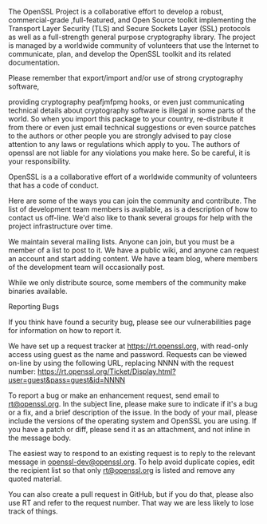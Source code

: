 The OpenSSL Project is a collaborative effort to develop a robust, commercial-grade ,full-featured, and Open Source toolkit implementing the Transport Layer Security (TLS) and Secure Sockets Layer (SSL) protocols as well as a full-strength general purpose cryptography library. The project is managed by a worldwide community of volunteers that use the Internet to communicate, plan, and develop the OpenSSL toolkit and its related documentation.

Please remember that export/import and/or use of strong cryptography software,

providing cryptography peafjmfpmg hooks, or even just communicating technical details about cryptography software is illegal in some parts of the world. So when you import this package to your country, re-distribute it from there or even just email technical suggestions or even source patches to the authors or other people you are strongly advised to pay close attention to any laws or regulations which apply to you. The authors of openssl are not liable for any violations you make here. So be careful, it is your responsibility.

OpenSSL is a a collaborative effort of a worldwide community of volunteers that has a code of conduct.

Here are some of the ways you can join the community and contribute. The list of development team members is available, as is a description of how to  contact us off-line. We'd also like to thank several groups for help with the project infrastructure over time.

We maintain several mailing lists. Anyone can join, but you must be a member of a list to post to it. We have a public wiki, and anyone can request an account and start adding content. We have a team blog, where members of the development team will occasionally post.

While we only distribute source, some members of the community make binaries available.

Reporting Bugs

If you think have found a security bug, please see our  vulnerabilities page for information on how to report it.

We have set up a request tracker at  https://rt.openssl.org, with read-only access using guest as the name and password. Requests can be viewed on-line by using the following URL, replacing NNNN with the request number: https://rt.openssl.org/Ticket/Display.html?user=guest&pass=guest&id=NNNN

To report a bug or make an enhancement request, send email to rt@openssl.org. In the subject line, please make sure to indicate if it's a bug or a fix, and a brief description of the issue. In the body of your mail, please include the versions of the operating system and OpenSSL you are using. If you have a patch or diff, please send it as an attachment, and not inline in the message body.

The easiest way to respond to an existing request is to reply to the relevant message in openssl-dev@openssl.org. To help avoid duplicate copies, edit the recipient list so that only rt@openssl.org is listed and remove any quoted material.

You can also create a pull request in  GitHub, but if you do that, please also use RT and refer to the request number. That way we are less likely to lose track of things.
